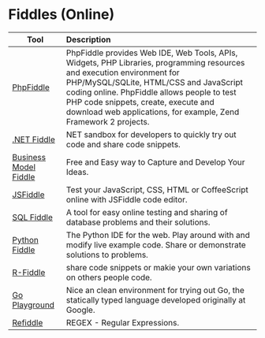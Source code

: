 # Fiddles (Online)

| Tool  	|      Description     	|
|----------	|:------	|
|<a href="http://phpfiddle.org/" target="_blank" >PhpFiddle</a>|PhpFiddle provides Web IDE, Web Tools, APIs, Widgets, PHP Libraries, programming resources and execution environment for PHP/MySQL/SQLite, HTML/CSS and JavaScript coding online. PhpFiddle allows people to test PHP code snippets, create, execute and download web applications, for example, Zend Framework 2 projects.|
|<a href="https://dotnetfiddle.net/" target="_blank" >.NET Fiddle</a>|NET sandbox for developers to quickly try out code and share code snippets.|
|<a href="https://bmfiddle.com/" target="_blank" >Business Model Fiddle</a>|Free and Easy way to Capture and Develop Your Ideas.|
|<a href="https://jsfiddle.net/" target="_blank" >JSFiddle</a>|Test your JavaScript, CSS, HTML or CoffeeScript online with JSFiddle code editor.|
|<a href="http://sqlfiddle.com/" target="_blank" >SQL Fiddle</a>|A tool for easy online testing and sharing of database problems and their solutions.|
|<a href="http://pythonfiddle.com/" target="_blank" >Python Fiddle</a>|The Python IDE for the web. Play around with and modify live example code. Share or demonstrate solutions to problems.|
|<a href="http://www.r-fiddle.org/#/" target="_blank" >R-Fiddle</a>|share code snippets or makie your own variations on others people code.|
|<a href="https://play.golang.org/" target="_blank" >Go Playground</a>|Nice an clean environment for trying out Go, the statically typed language developed originally at Google.|
|<a href="http://refiddle.com/" target="_blank" >Refiddle</a>|REGEX - Regular Expressions.|
